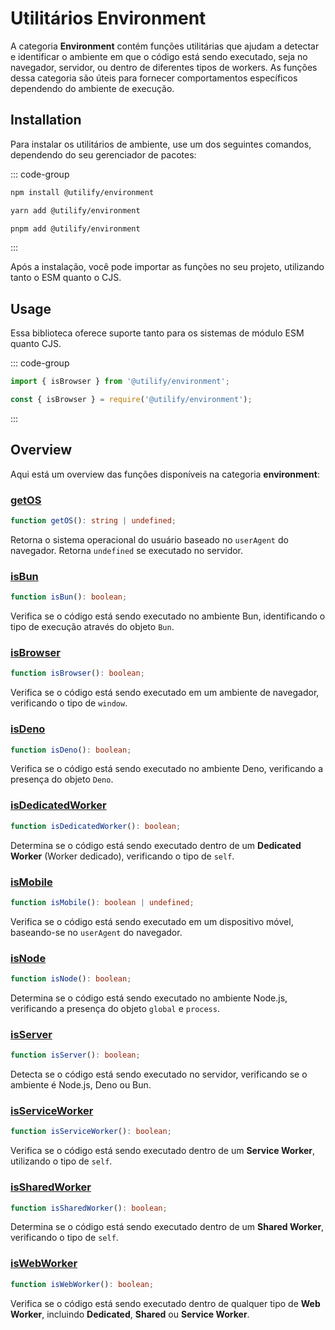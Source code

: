# Utilitários Environment <Badge type="tip" text="1.0.2" />

A categoria **Environment** contém funções utilitárias que ajudam a detectar e identificar o ambiente em que o código está sendo executado, seja no navegador, servidor, ou dentro de diferentes tipos de workers. As funções dessa categoria são úteis para fornecer comportamentos específicos dependendo do ambiente de execução.

## Installation

Para instalar os utilitários de ambiente, use um dos seguintes comandos, dependendo do seu gerenciador de pacotes:

::: code-group
```bash [npm]
npm install @utilify/environment
```

```bash [yarn]
yarn add @utilify/environment
```

```bash [pnpm]
pnpm add @utilify/environment
```
:::

Após a instalação, você pode importar as funções no seu projeto, utilizando tanto o ESM quanto o CJS.

## Usage

Essa biblioteca oferece suporte tanto para os sistemas de módulo ESM quanto CJS.

::: code-group

```typescript [esm]
import { isBrowser } from '@utilify/environment'; 
```

```javascript [cjs]
const { isBrowser } = require('@utilify/environment');  
```
:::

## Overview

Aqui está um overview das funções disponíveis na categoria **environment**:

### [getOS](./getOS.md)  
```typescript  
function getOS(): string | undefined;
```  
Retorna o sistema operacional do usuário baseado no `userAgent` do navegador. Retorna `undefined` se executado no servidor.

### [isBun](./isBun.md)  
```typescript  
function isBun(): boolean;
```  
Verifica se o código está sendo executado no ambiente Bun, identificando o tipo de execução através do objeto `Bun`.

### [isBrowser](./isBrowser.md)  
```typescript  
function isBrowser(): boolean;
```  
Verifica se o código está sendo executado em um ambiente de navegador, verificando o tipo de `window`.

### [isDeno](./isDeno.md)  
```typescript  
function isDeno(): boolean;
```  
Verifica se o código está sendo executado no ambiente Deno, verificando a presença do objeto `Deno`.

### [isDedicatedWorker](./isDedicatedWorker.md)  
```typescript  
function isDedicatedWorker(): boolean;
```  
Determina se o código está sendo executado dentro de um **Dedicated Worker** (Worker dedicado), verificando o tipo de `self`.

### [isMobile](./isMobile.md)  
```typescript  
function isMobile(): boolean | undefined;
```  
Verifica se o código está sendo executado em um dispositivo móvel, baseando-se no `userAgent` do navegador.

### [isNode](./isNode.md)  
```typescript  
function isNode(): boolean;
```  
Determina se o código está sendo executado no ambiente Node.js, verificando a presença do objeto `global` e `process`.

### [isServer](./isServer.md)  
```typescript  
function isServer(): boolean;
```  
Detecta se o código está sendo executado no servidor, verificando se o ambiente é Node.js, Deno ou Bun.

### [isServiceWorker](./isServiceWorker.md)  
```typescript  
function isServiceWorker(): boolean;
```  
Verifica se o código está sendo executado dentro de um **Service Worker**, utilizando o tipo de `self`.

### [isSharedWorker](./isSharedWorker.md)  
```typescript  
function isSharedWorker(): boolean;
```  
Determina se o código está sendo executado dentro de um **Shared Worker**, verificando o tipo de `self`.

### [isWebWorker](./isWebWorker.md)  
```typescript  
function isWebWorker(): boolean;
```  
Verifica se o código está sendo executado dentro de qualquer tipo de **Web Worker**, incluindo **Dedicated**, **Shared** ou **Service Worker**.